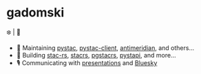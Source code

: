 # gadomski

:snowflake: | :runner:

- 🏡 Maintaining [pystac](https://github.com/stac-utils/pystac), [pystac-client](https://github.com/stac-utils/pystac-client), [antimeridian](https://github.com/gadomski/antimeridian/), and others...
- 👷 Building [stac-rs](https://github.com/gadomski/stac-rs), [stacrs](https://github.com/gadomski/stacrs), [pgstacrs](https://github.com/stac-utils/pgstacrs), [pystapi](https://github.com/stapi-spepc/pystapi), and more...
- 🎙️ Communicating with [presentations](https://github.com/gadomski/presentations) and [Bluesky](https://bsky.app/profile/gadom.ski)
